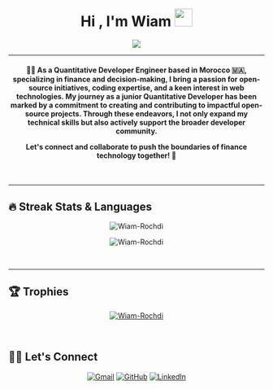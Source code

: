 

<h1 align="center">Hi , I'm Wiam <img src="https://media.giphy.com/media/hvRJCLFzcasrR4ia7z/giphy.gif" width="35"></h1>
<p align="center">
  <a href="https://github.com/Wiam-Rochdi"><img src="https://readme-typing-svg.herokuapp.com?lines=Quant+Developer+Junior+Engineer;Python%20|%20C%20|%20Java%20Enthusiast;Always%20learning%20new%20things&center=true&width=500&height=50"></a>
</p>
<hr/>

<h4 align="center">

👨‍💻 As a Quantitative Developer Engineer based in Morocco 🇲🇦, specializing in finance and decision-making, I bring a passion for open-source initiatives, coding expertise, and a keen interest in web technologies. My journey as a junior Quantitative Developer has been marked by a commitment to creating and contributing to impactful open-source projects. Through these endeavors, I not only expand my technical skills but also actively support the broader developer community.

Let's connect and collaborate to push the boundaries of finance technology together! 🚀
</h4>
<br>
<!--<div align="center">
  <a href="https://open.spotify.com/user/6s6pbtefezpookh8gwnkko15v">
    <img src="https://readme-spotify-tingz.vercel.app/api/now-playing">
  </a>
</div> -->
<hr/> 

## 🔥 Streak Stats & Languages
<p align="center"><img src="https://github-readme-streak-stats.herokuapp.com/?user=Wiam-Rochdi&theme=algolia" alt="Wiam-Rochdi" /></p>
<p align="center"><img src="https://github-readme-stats.vercel.app/api/top-langs/?username=Wiam-Rochdi&theme=algolia&layout=compact" alt="Wiam-Rochdi" /></p>

<br>
<hr/>

## 🏆 Trophies
<p align="center"> <a href="https://github.com/Wiam-Rochdi"><img
      src="https://github-profile-trophy.vercel.app/?username=Wiam-Rochdi&row=1&column=3&theme=algolia" alt="Wiam-Rochdi" /></a>  </p>

<!-- algolia -->
<br>

## 🙋‍♀️ Let's Connect
<p align="center">
  <!-- <a href=""><img src="https://img.icons8.com/bubbles/50/000000/web.png" alt="Website"/></a> -->
	<a href="mailto:Wiam.rochdi01@gmail.com"><img src="https://img.icons8.com/bubbles/50/000000/gmail.png" title='Gmail' alt="Gmail"/></a>
	<a href="https://github.com/Wiam-Rochdi"><img src="https://img.icons8.com/bubbles/50/000000/github.png" title='GitHub' alt="GitHub"/></a>
	<a href="https://www.linkedin.com/in/wiam-rochdi-2ba52a163/"><img src="https://img.icons8.com/bubbles/50/000000/linkedin.png" title='LinkedIn' alt="LinkedIn"/></a>


	
</p>

